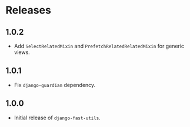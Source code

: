 # Releases

## 1.0.2

- Add `SelectRelatedMixin` and `PrefetchRelatedRelatedMixin` for generic views.

## 1.0.1

- Fix `django-guardian` dependency.

## 1.0.0

- Initial release of `django-fast-utils`.
